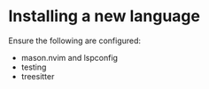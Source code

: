 # Installing a new language

Ensure the following are configured:
 * mason.nvim and lspconfig
 * testing
 * treesitter
